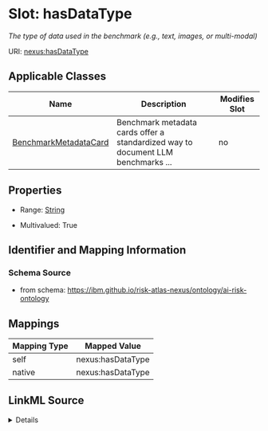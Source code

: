 

# Slot: hasDataType


_The type of data used in the benchmark (e.g., text, images, or multi-modal)_





URI: [nexus:hasDataType](https://ibm.github.io/risk-atlas-nexus/ontology/hasDataType)



<!-- no inheritance hierarchy -->





## Applicable Classes

| Name | Description | Modifies Slot |
| --- | --- | --- |
| [BenchmarkMetadataCard](BenchmarkMetadataCard.md) | Benchmark metadata cards offer a standardized way to document LLM benchmarks ... |  no  |







## Properties

* Range: [String](String.md)

* Multivalued: True





## Identifier and Mapping Information







### Schema Source


* from schema: https://ibm.github.io/risk-atlas-nexus/ontology/ai-risk-ontology




## Mappings

| Mapping Type | Mapped Value |
| ---  | ---  |
| self | nexus:hasDataType |
| native | nexus:hasDataType |




## LinkML Source

<details>
```yaml
name: hasDataType
description: The type of data used in the benchmark (e.g., text, images, or multi-modal)
from_schema: https://ibm.github.io/risk-atlas-nexus/ontology/ai-risk-ontology
rank: 1000
alias: hasDataType
domain_of:
- BenchmarkMetadataCard
range: string
multivalued: true

```
</details>
